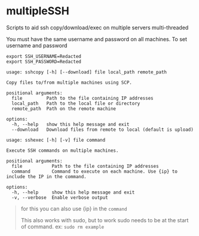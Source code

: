 # multipleSSH
Scripts to aid ssh copy/download/exec on multiple servers multi-threaded

You must have the same username and password on all machines.
To set username and password
```
export SSH_USERNAME=Redacted
export SSH_PASSWORD=Redacted
```

```
usage: sshcopy [-h] [--download] file local_path remote_path

Copy files to/from multiple machines using SCP.

positional arguments:
  file         Path to the file containing IP addresses
  local_path   Path to the local file or directory
  remote_path  Path on the remote machine

options:
  -h, --help   show this help message and exit
  --download   Download files from remote to local (default is upload)
```

```
usage: sshexec [-h] [-v] file command

Execute SSH commands on multiple machines.

positional arguments:
  file           Path to the file containing IP addresses
  command        Command to execute on each machine. Use {ip} to include the IP in the command.

options:
  -h, --help     show this help message and exit
  -v, --verbose  Enable verbose output
```
> for this you can also use {ip} in the `command`
> 
> This also works with sudo, but to work sudo needs to be at the start of command. ex: `sudo rm example`
